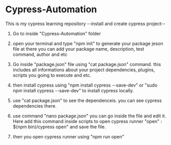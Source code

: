 # Cypress-Automation
This is my cypress learning repository
--install and create cypress project--
1. Go to inside "Cypress-Automation" folder

2. open your terminal and type "npm init" to generate your package jeson file
at there you can add your package name, description, test command, author and etc

3. Go inside "package.json" file using "cat package.json" command.
this includes all informations about your project dependencies, plugins, scripts you going to execute and etc.
4. then install cypress using "npm install cypress --save-dev" or "sudo npm install cypress --save-dev"  to install cypress locally.
5. use "cat package.json" to see the dependenceis. you can see cypress dependencies there.
6. use command "nano package.json" you can go inside the file and edit it.
Here add this command inside scripts to open cypress runner
"open" : $(npm bin)/cypress open" and save the file.

7. then you open cypress runner using "npm run open"
